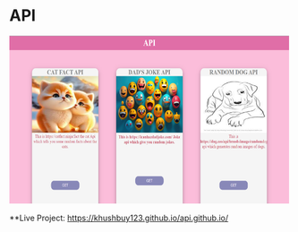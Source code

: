 # API 

<span>
<img src="Screenshot (115).png" width ="500px" height="300px">
</span>

**Live Project:
https://khushbuy123.github.io/api.github.io/
